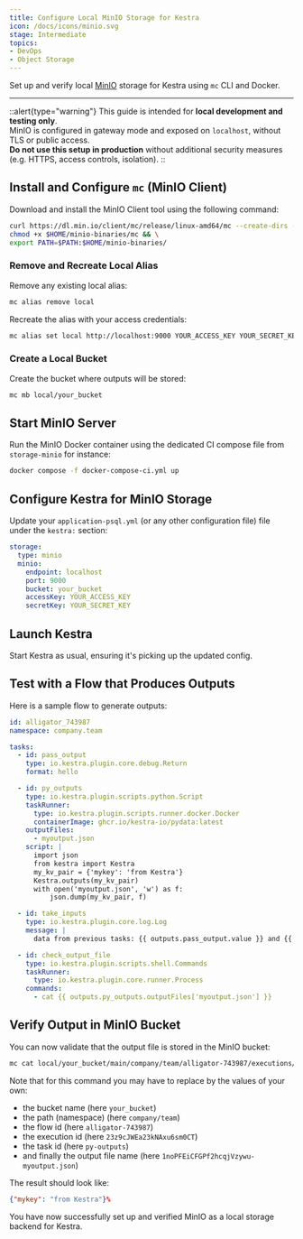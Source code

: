 ```yaml
---
title: Configure Local MinIO Storage for Kestra
icon: /docs/icons/minio.svg
stage: Intermediate
topics:
- DevOps
- Object Storage
---
```


Set up and verify local [MinIO](https://min.io/) storage for Kestra using `mc` CLI and Docker.

---

::alert{type="warning"}
This guide is intended for **local development and testing only**.  
MinIO is configured in gateway mode and exposed on `localhost`, without TLS or public access.  
**Do not use this setup in production** without additional security measures (e.g. HTTPS, access controls, isolation).
::

## Install and Configure `mc` (MinIO Client)

Download and install the MinIO Client tool using the following command:

```sh
curl https://dl.min.io/client/mc/release/linux-amd64/mc --create-dirs -o $HOME/minio-binaries/mc && \
chmod +x $HOME/minio-binaries/mc && \
export PATH=$PATH:$HOME/minio-binaries/
```

### Remove and Recreate Local Alias

Remove any existing local alias:

```sh
mc alias remove local
```

Recreate the alias with your access credentials:

```sh
mc alias set local http://localhost:9000 YOUR_ACCESS_KEY YOUR_SECRET_KEY
```

### Create a Local Bucket

Create the bucket where outputs will be stored:

```sh
mc mb local/your_bucket
```

## Start MinIO Server

Run the MinIO Docker container using the dedicated CI compose file from `storage-minio` for instance:

```sh
docker compose -f docker-compose-ci.yml up
```

## Configure Kestra for MinIO Storage

Update your `application-psql.yml` (or any other configuration file) file under the `kestra:` section:

```yaml
storage:
  type: minio
  minio:
    endpoint: localhost
    port: 9000
    bucket: your_bucket
    accessKey: YOUR_ACCESS_KEY
    secretKey: YOUR_SECRET_KEY
```

## Launch Kestra

Start Kestra as usual, ensuring it's picking up the updated config.

## Test with a Flow that Produces Outputs

Here is a sample flow to generate outputs:

```yaml
id: alligator_743987
namespace: company.team

tasks:
  - id: pass_output
    type: io.kestra.plugin.core.debug.Return
    format: hello

  - id: py_outputs
    type: io.kestra.plugin.scripts.python.Script
    taskRunner:
      type: io.kestra.plugin.scripts.runner.docker.Docker
      containerImage: ghcr.io/kestra-io/pydata:latest
    outputFiles:
      - myoutput.json
    script: |
      import json
      from kestra import Kestra
      my_kv_pair = {'mykey': 'from Kestra'}
      Kestra.outputs(my_kv_pair)
      with open('myoutput.json', 'w') as f:
          json.dump(my_kv_pair, f)

  - id: take_inputs
    type: io.kestra.plugin.core.log.Log
    message: |
      data from previous tasks: {{ outputs.pass_output.value }} and {{ outputs.py_outputs.vars.mykey }}

  - id: check_output_file
    type: io.kestra.plugin.scripts.shell.Commands
    taskRunner:
      type: io.kestra.plugin.core.runner.Process
    commands:
      - cat {{ outputs.py_outputs.outputFiles['myoutput.json'] }}
```

## Verify Output in MinIO Bucket

You can now validate that the output file is stored in the MinIO bucket:

```sh
mc cat local/your_bucket/main/company/team/alligator-743987/executions/23z9cJWEa23kNAxu6sm0CT/tasks/py-outputs/5kxYRM7UqUurvnpVNvHca7/1noPFEiCFGPf2hcqjVzywu-myoutput.json
```

Note that for this command you may have to replace by the values of your own:
- the bucket name (here `your_bucket`)
- the path (namespace) (here `company/team`)
- the flow id (here `alligator-743987`)
- the execution id (here `23z9cJWEa23kNAxu6sm0CT`)
- the task id (here `py-outputs`)
- and finally the output file name (here `1noPFEiCFGPf2hcqjVzywu-myoutput.json`)

The result should look like:

```json
{"mykey": "from Kestra"}%
```

You have now successfully set up and verified MinIO as a local storage backend for Kestra.
